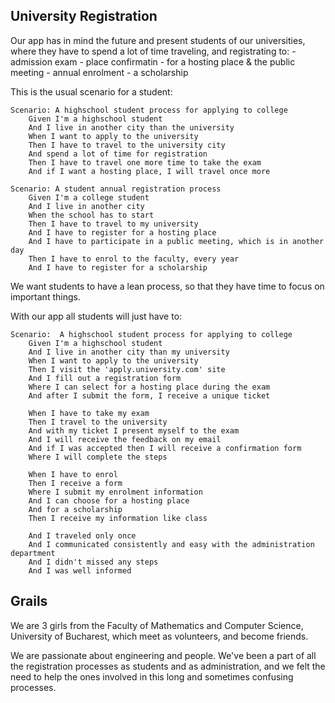 ## University Registration

Our app has in mind the future and present students of our universities,
where they have to spend a lot of time traveling, and registrating to:
    - admission exam
    -  place confirmatin
    - for a hosting place & the public meeting
    - annual enrolment
    - a scholarship

This is the usual scenario for a student:

```gherkin
Scenario: A highschool student process for applying to college
    Given I'm a highschool student
    And I live in another city than the university
    When I want to apply to the university
    Then I have to travel to the university city
    And spend a lot of time for registration
    Then I have to travel one more time to take the exam
    And if I want a hosting place, I will travel once more

Scenario: A student annual registration process
    Given I'm a college student
    And I live in another city
    When the school has to start
    Then I have to travel to my university
    And I have to register for a hosting place
    And I have to participate in a public meeting, which is in another day
    Then I have to enrol to the faculty, every year
    And I have to register for a scholarship
```

We want students to have a lean process, so that they have time to focus on important
things.

With our app all students will just have to:

```gherkin
Scenario:  A highschool student process for applying to college
    Given I'm a highschool student
    And I live in another city than my university
    When I want to apply to the university
    Then I visit the 'apply.university.com' site
    And I fill out a registration form
    Where I can select for a hosting place during the exam
    And after I submit the form, I receive a unique ticket

    When I have to take my exam
    Then I travel to the university
    And with my ticket I present myself to the exam
    And I will receive the feedback on my email
    And if I was accepted then I will receive a confirmation form
    Where I will complete the steps

    When I have to enrol
    Then I receive a form
    Where I submit my enrolment information
    And I can choose for a hosting place
    And for a scholarship
    Then I receive my information like class

    And I traveled only once
    And I communicated consistently and easy with the administration department
    And I didn't missed any steps
    And I was well informed
```

## Grails

We are 3 girls from the Faculty of Mathematics and Computer Science, University of Bucharest,
which meet as volunteers, and become friends.

We are passionate about engineering and people. We've been a part of all the registration
processes as students and as administration, and we felt the need to help the ones
involved in this long and sometimes confusing processes.
